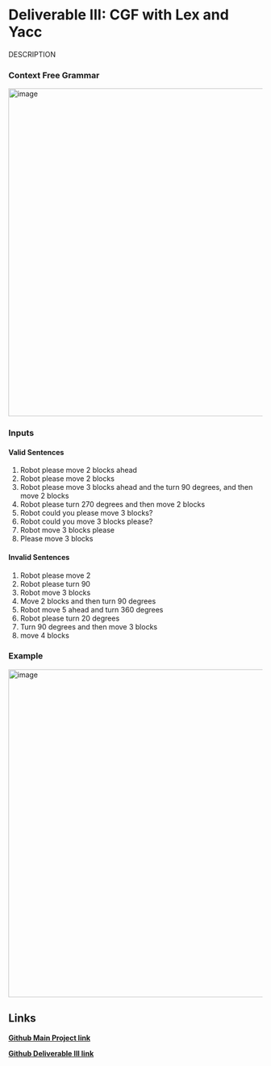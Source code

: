 Deliverable III: CGF with Lex and Yacc
=====

DESCRIPTION

### Context Free Grammar ###
<img width="650" alt="image" src="https://github.com/DelRosal/IMEC/assets/99361062/55dc64b4-8795-46f7-b55f-bc2f0bca8fbb">

### Inputs ###

#### Valid Sentences ####
1. Robot please move 2 blocks ahead
2. Robot please move 2 blocks 
3. Robot please move 3 blocks ahead and the turn 90 degrees, and then move 2 blocks
4. Robot please turn 270 degrees and then move 2 blocks
5. Robot could you please move 3 blocks?
6. Robot could you move 3 blocks please?
7. Robot move 3 blocks please
8. Please move 3 blocks

#### Invalid Sentences ####
1. Robot please move 2 
2. Robot please turn 90
3. Robot move 3 blocks  
4. Move 2 blocks and then turn 90 degrees
5. Robot move 5 ahead and turn 360 degrees
6. Robot please turn 20 degrees 
7. Turn 90 degrees and then move 3 blocks
8. move 4 blocks

### Example ###

<img width="650" alt="image" src="https://github.com/DelRosal/IMEC/assets/99361062/22cf1f47-8d4a-49e0-bc5d-ac10de972d21">

## Links ##

__**[Github Main Project link](https://github.com/DelRosal/IMEC "Main Project")**__

__**[Github Deliverable III link](https://github.com/DelRosal/IMEC/tree/main/CFG%20Yacc_Lex "Deliverable III")**__ 
